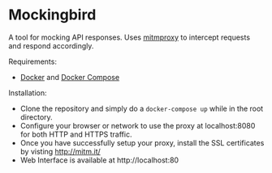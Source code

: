 # Mockingbird

A tool for mocking API responses. Uses [mitmproxy](https://mitmproxy.org/) to intercept requests and respond accordingly.

Requirements:
- [Docker](https://www.docker.com/) and [Docker Compose](https://docs.docker.com/compose/install/)

Installation:
- Clone the repository and simply do a `docker-compose up` while in the root directory.
- Configure your browser or network to use the proxy at localhost:8080 for both HTTP and HTTPS traffic.
- Once you have successfully setup your proxy, install the SSL certificates by visting http://mitm.it/
- Web Interface is available at http://localhost:80
